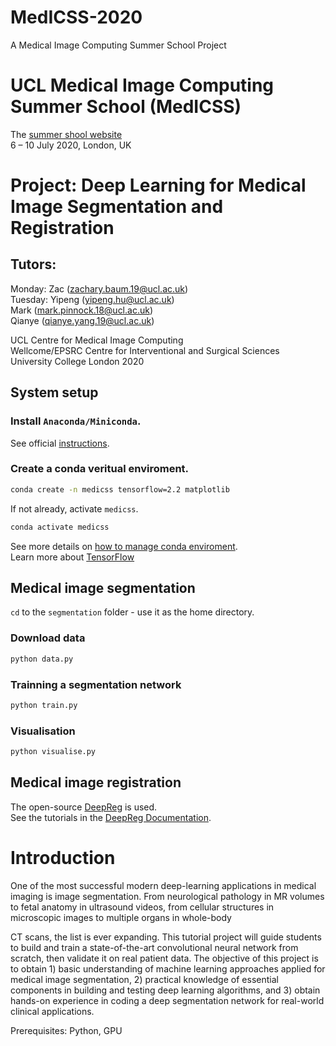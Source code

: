 # MedICSS-2020
A Medical Image Computing Summer School Project

# UCL Medical Image Computing Summer School (MedICSS)
The [summer shool website](https://medicss.cs.ucl.ac.uk/)  
6 – 10 July 2020, London, UK

# Project: Deep Learning for Medical Image Segmentation and Registration
## Tutors:  
Monday: Zac (zachary.baum.19@ucl.ac.uk)  
Tuesday: Yipeng (yipeng.hu@ucl.ac.uk)  
Mark (mark.pinnock.18@ucl.ac.uk)  
Qianye (qianye.yang.19@ucl.ac.uk)  

UCL Centre for Medical Image Computing  
Wellcome/EPSRC Centre for Interventional and Surgical Sciences  
University College London 2020

## System setup
### Install `Anaconda/Miniconda`. 
  See official [instructions](https://docs.anaconda.com/anaconda/install/).  
### Create a conda veritual enviroment.
```bash
conda create -n medicss tensorflow=2.2 matplotlib
```
  If not already, activate `medicss`.
```bash
conda activate medicss
```
  See more details on [how to manage conda enviroment](https://docs.conda.io/projects/conda/en/latest/user-guide/tasks/manage-environments.html).  
  Learn more about [TensorFlow](https://www.tensorflow.org/)

## Medical image segmentation
`cd` to the `segmentation` folder - use it as the home directory.
### Download data
```bash
python data.py
```
### Trainning a segmentation network 
```bash
python train.py
```
### Visualisation 
```bash
python visualise.py
```
## Medical image registration
The open-source [DeepReg](https://github.com/ucl-candi/DeepReg/) is used.  
See the tutorials in the [DeepReg Documentation](https://ucl-candi.github.io/DeepReg/#/).




# Introduction 
One of the most successful modern deep-learning applications in medical imaging is image segmentation. From neurological pathology in MR volumes to fetal anatomy in ultrasound videos, from cellular structures in microscopic images to multiple organs in whole-body

 CT scans, the list is ever expanding. This tutorial project will guide students to build and train a state-of-the-art convolutional neural network from scratch, then validate it on real patient data. The objective of this project is to obtain 1) basic understanding of machine learning approaches applied for medical image segmentation, 2) practical knowledge of essential components in building and testing deep learning algorithms, and 3) obtain hands-on experience in coding a deep segmentation network for real-world clinical applications.

Prerequisites: Python, GPU

